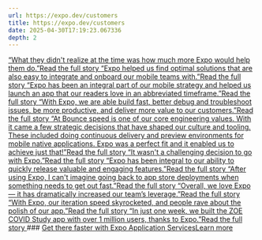 ```yaml
---
url: https://expo.dev/customers
title: https://expo.dev/customers
date: 2025-04-30T17:19:23.067336
depth: 2
---
```


[“What they didn't realize at the time was how much more Expo would help them do.”Read the full story ](https://expo.dev/customers/partiful)[“Expo helped us find optimal solutions that are also easy to integrate and onboard our mobile teams with.”Read the full story ](https://expo.dev/customers/better)[“Expo has been an integral part of our mobile strategy and helped us launch an app that our readers love in an abbreviated timeframe.”Read the full story ](https://expo.dev/customers/insider)[“With Expo, we are able build fast, better debug and troubleshoot issues, be more productive, and deliver more value to our customers.”Read the full story ](https://expo.dev/customers/blackline)[“At Bounce speed is one of our core engineering values. With it came a few strategic decisions that have shaped our culture and tooling. These included doing continuous delivery and preview environments for mobile native applications. Expo was a perfect fit and it enabled us to achieve just that!”Read the full story ](https://expo.dev/customers/bounce)[“It wasn't a challenging decision to go with Expo.”Read the full story ](https://expo.dev/customers/playon)[“Expo has been integral to our ability to quickly release valuable and engaging features.”Read the full story ](https://expo.dev/customers/cameo)[“After using Expo, I can't imagine going back to app store deployments when something needs to get out fast.”Read the full story ](https://expo.dev/customers/petal)[“Overall, we love Expo — it has dramatically increased our team’s leverage.”Read the full story ](https://expo.dev/customers/flexport)[“With Expo, our iteration speed skyrocketed, and people rave about the polish of our app.”Read the full story ](https://expo.dev/customers/goody)[“In just one week, we built the ZOE COVID Study app with over 1 million users, thanks to Expo.”Read the full story ](https://expo.dev/customers/zoe)### [Get there faster with Expo Application ServicesLearn more ](https://expo.dev/eas)

